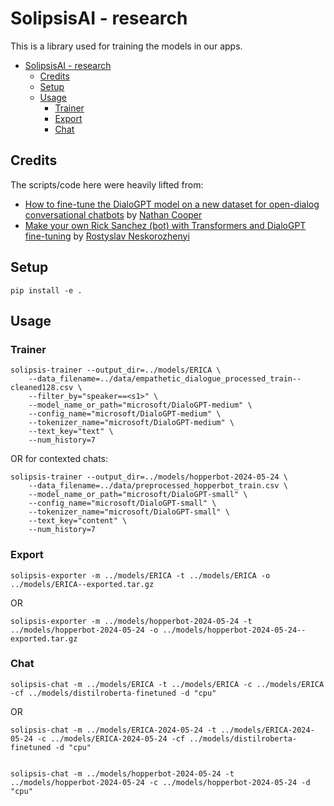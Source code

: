 # SolipsisAI - research

This is a library used for training the models in our apps.

- [SolipsisAI - research](#solipsisai---research)
  - [Credits](#credits)
  - [Setup](#setup)
  - [Usage](#usage)
    - [Trainer](#trainer)
    - [Export](#export)
    - [Chat](#chat)

## Credits

The scripts/code here were heavily lifted from:

- [How to fine-tune the DialoGPT model on a new dataset for open-dialog conversational chatbots](https://github.com/ncoop57/i-am-a-nerd/blob/master/_notebooks/2020-05-12-chatbot-part-1.ipynb) by [Nathan Cooper](https://github.com/ncoop57)
- [Make your own Rick Sanchez (bot) with Transformers and DialoGPT fine-tuning](https://colab.research.google.com/drive/15wa925dj7jvdvrz8_z3vU7btqAFQLVlG) by [Rostyslav Neskorozhenyi](https://www.linkedin.com/in/slanj)

## Setup

```shell
pip install -e .
```

## Usage

### Trainer

```shell
solipsis-trainer --output_dir=../models/ERICA \
    --data_filename=../data/empathetic_dialogue_processed_train--cleaned128.csv \
    --filter_by="speaker==<s1>" \
    --model_name_or_path="microsoft/DialoGPT-medium" \
    --config_name="microsoft/DialoGPT-medium" \
    --tokenizer_name="microsoft/DialoGPT-medium" \
    --text_key="text" \
    --num_history=7
```

OR for contexted chats:

```shell
solipsis-trainer --output_dir=../models/hopperbot-2024-05-24 \
    --data_filename=../data/preprocessed_hopperbot_train.csv \
    --model_name_or_path="microsoft/DialoGPT-small" \
    --config_name="microsoft/DialoGPT-small" \
    --tokenizer_name="microsoft/DialoGPT-small" \
    --text_key="content" \
    --num_history=7
```

### Export

```shell
solipsis-exporter -m ../models/ERICA -t ../models/ERICA -o ../models/ERICA--exported.tar.gz
```

OR

```shell
solipsis-exporter -m ../models/hopperbot-2024-05-24 -t ../models/hopperbot-2024-05-24 -o ../models/hopperbot-2024-05-24--exported.tar.gz
```

### Chat

```shell
solipsis-chat -m ../models/ERICA -t ../models/ERICA -c ../models/ERICA -cf ../models/distilroberta-finetuned -d "cpu"
```

OR

```shell
solipsis-chat -m ../models/ERICA-2024-05-24 -t ../models/ERICA-2024-05-24 -c ../models/ERICA-2024-05-24 -cf ../models/distilroberta-finetuned -d "cpu"


solipsis-chat -m ../models/hopperbot-2024-05-24 -t ../models/hopperbot-2024-05-24 -c ../models/hopperbot-2024-05-24 -d "cpu"
```